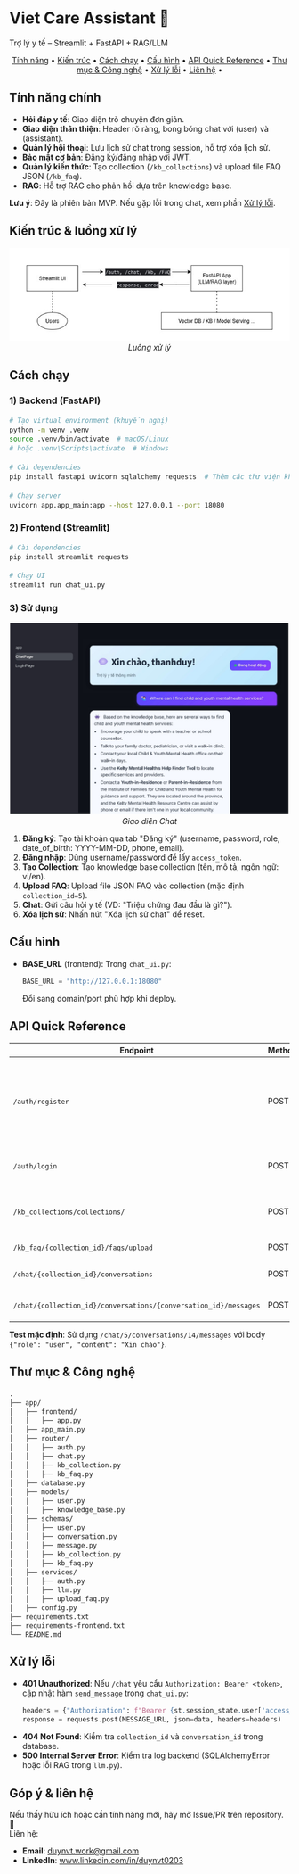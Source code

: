 # Viet Care Assistant 🤖

Trợ lý y tế – Streamlit + FastAPI + RAG/LLM

<p align="center">
  <a href="#tính-năng-chính">Tính năng</a> •
  <a href="#kiến-trúc--luồng-xử-lý">Kiến trúc</a> •
  <a href="#cách-chạy">Cách chạy</a> •
  <a href="#cấu-hình">Cấu hình</a> •
  <a href="#api-quick-reference">API Quick Reference</a> •
  <a href="#thư-mục--công-nghệ">Thư mục & Công nghệ</a> •
  <a href="#xử-lý-lỗi">Xử lý lỗi</a> •
  <a href="#liên-hệ">Liên hệ</a> •
</p>

## Tính năng chính

- **Hỏi đáp y tế**: Giao diện trò chuyện đơn giản.
- **Giao diện thân thiện**: Header rõ ràng, bong bóng chat với (user) và (assistant).
- **Quản lý hội thoại**: Lưu lịch sử chat trong session, hỗ trợ xóa lịch sử.
- **Bảo mật cơ bản**: Đăng ký/đăng nhập với JWT.
- **Quản lý kiến thức**: Tạo collection (`/kb_collections`) và upload file FAQ JSON (`/kb_faq`).
- **RAG**: Hỗ trợ RAG cho phản hồi dựa trên knowledge base.

**Lưu ý**: Đây là phiên bản MVP. Nếu gặp lỗi trong chat, xem phần [Xử lý lỗi](#xử-lý-lỗi).

## Kiến trúc & luồng xử lý

<p align="center">
  <img src="img/vc_architect.jpg" width="600">
  <br>
  <em>Luồng xử lý</em>
</p>





## Cách chạy

### 1) Backend (FastAPI)

```bash
# Tạo virtual environment (khuyến nghị)
python -m venv .venv
source .venv/bin/activate  # macOS/Linux
# hoặc .venv\Scripts\activate  # Windows

# Cài dependencies
pip install fastapi uvicorn sqlalchemy requests  # Thêm các thư viện khác nếu cần

# Chạy server
uvicorn app.app_main:app --host 127.0.0.1 --port 18080
```

### 2) Frontend (Streamlit)

```bash
# Cài dependencies
pip install streamlit requests

# Chạy UI
streamlit run chat_ui.py
```

### 3) Sử dụng

<p align="center">
  <img src="img/chatpage.jpg">
  <br>
  <em>Giao diện Chat</em>
</p>


1. **Đăng ký**: Tạo tài khoản qua tab "Đăng ký" (username, password, role, date_of_birth: YYYY-MM-DD, phone, email).
2. **Đăng nhập**: Dùng username/password để lấy `access_token`.
3. **Tạo Collection**: Tạo knowledge base collection (tên, mô tả, ngôn ngữ: vi/en).
4. **Upload FAQ**: Upload file JSON FAQ vào collection (mặc định `collection_id=5`).
5. **Chat**: Gửi câu hỏi y tế (VD: "Triệu chứng đau đầu là gì?").
6. **Xóa lịch sử**: Nhấn nút "Xóa lịch sử chat" để reset.

## Cấu hình

- **BASE_URL** (frontend): Trong `chat_ui.py`:
  ```python
  BASE_URL = "http://127.0.0.1:18080"
  ```
  Đổi sang domain/port phù hợp khi deploy.

## API Quick Reference

| Endpoint | Method | Body                                                                                                                   | Ghi chú |
|----------|--------|------------------------------------------------------------------------------------------------------------------------|---------|
| `/auth/register` | POST | `{"username": "...", "password": "...", "role": "...", "date_of_birth": "YYYY-MM-DD", "phone": "...", "email": "..."}` | Đăng ký người dùng |
| `/auth/login` | POST | `{"username": "...", "password": "..."}`                                                                               | Trả về `access_token` |
| `/kb_collections/collections/` | POST | `{"name": "...", "description": "...", "language": "vi/en"}`                                                           | Tạo collection |
| `/kb_faq/{collection_id}/faqs/upload` | POST | `multipart/form-data` (file JSON)                                                                                      | Upload FAQ |
| `/chat/{collection_id}/conversations` | POST | `{"userid": "...", "topic": "..."}`                                                                                    | Tạo conversation |
| `/chat/{collection_id}/conversations/{conversation_id}/messages` | POST | `{"role": "user", "content": "..."}`                                                                                   | Gửi tin nhắn, nhận phản hồi LLM |

**Test mặc định**: Sử dụng `/chat/5/conversations/14/messages` với body `{"role": "user", "content": "Xin chào"}`.

## Thư mục & Công nghệ

```
.             
├── app/
│   ├── frontend/
│   │   ├── app.py                 
│   ├── app_main.py
│   ├── router/
│   │   ├── auth.py
│   │   ├── chat.py
│   │   ├── kb_collection.py
│   │   ├── kb_faq.py
│   ├── database.py
│   ├── models/
│   │   ├── user.py
│   │   ├── knowledge_base.py
│   ├── schemas/
│   │   ├── user.py
│   │   ├── conversation.py
│   │   ├── message.py
│   │   ├── kb_collection.py
│   │   ├── kb_faq.py
│   ├── services/
│   │   ├── auth.py
│   │   ├── llm.py
│   │   ├── upload_faq.py
│   ├── config.py
├── requirements.txt       
├── requirements-frontend.txt  
└── README.md
```

## Xử lý lỗi

- **401 Unauthorized**: Nếu `/chat` yêu cầu `Authorization: Bearer <token>`, cập nhật hàm `send_message` trong `chat_ui.py`:
  ```python
  headers = {"Authorization": f"Bearer {st.session_state.user['access_token']}"}
  response = requests.post(MESSAGE_URL, json=data, headers=headers)
  ```
- **404 Not Found**: Kiểm tra `collection_id` và `conversation_id` trong database.
- **500 Internal Server Error**: Kiểm tra log backend (SQLAlchemyError hoặc lỗi RAG trong `llm.py`).


## Góp ý & liên hệ

Nếu thấy hữu ích hoặc cần tính năng mới, hãy mở Issue/PR trên repository. 🙌  
Liên hệ: 
- **Email**: duynvt.work@gmail.com
- **LinkedIn**: www.linkedin.com/in/duynvt0203
